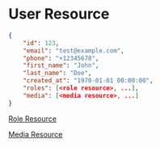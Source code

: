 # User Resource


```json
{
    "id": 123,
    "email": "test@example.com",
    "phone": "+12345678",
    "first_name": "John",
    "last_name": "Doe",
    "created_at": "1970-01-01 00:00:00",
    "roles": [<role resource>, ...],
    "media": [<media resource>, ...]
}
```

[Role Resource](role.md)

[Media Resource](media.md)

